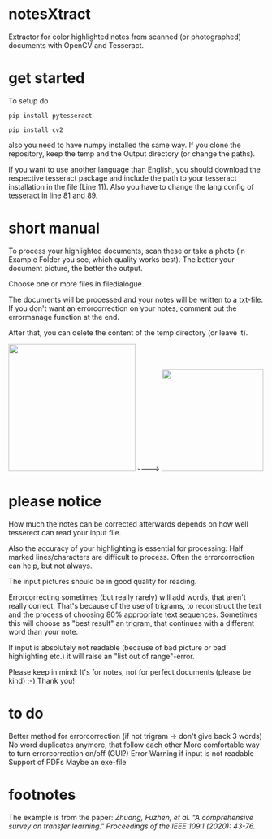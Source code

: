 # notesXtract

Extractor for color highlighted notes from scanned (or photographed) documents with OpenCV and Tesseract.


# get started

To setup do
```
pip install pytesseract
```
```
pip install cv2
```
also you need to have numpy installed the same way. If you clone the repository, keep the temp and the Output directory (or change the paths).

If you want to use another language than English, you should download the respective tesseract package and include the path to your tesseract installation in the file (Line 11). Also you have to change the lang config of tesseract in line 81 and 89.

# short manual

To process your highlighted documents, scan these or take a photo (in Example Folder you see, which quality works best). The better your document picture, the better the output. 

Choose one or more files in filedialogue. 

The documents will be processed and your notes will be written to a txt-file. If you don't want an errorcorrection on your notes, comment out the errormanage function at the end.

After that, you can delete the content of the temp directory (or leave it).


<img src="https://user-images.githubusercontent.com/97034038/155146149-25eabd17-d6b9-4c4c-b9f3-7eaef22103c1.png" height="250"> ----> <img src="https://user-images.githubusercontent.com/97034038/155146350-833e99c5-27de-412f-b33a-8181d7a84856.png" height="200">


# please notice

How much the notes can be corrected afterwards depends on how well tesserect can read your input file. 

Also the accuracy of your highlighting is essential for processing: Half marked lines/characters are difficult to process. Often the errorcorrection can help, but not always. 

The input pictures should be in good quality for reading. 

Errorcorrecting sometimes (but really rarely) will add words, that aren't really correct. That's because of the use of trigrams, to reconstruct the text and the process of choosing 80% appropriate text sequences. Sometimes this will choose as "best result" an trigram, that continues with a different word than your note. 

If input is absolutely not readable (because of bad picture or bad highlighting etc.) it will raise an "list out of range"-error.

Please keep in mind: It's for notes, not for perfect documents (please be kind) ;-) Thank you!


# to do

Better method for errorcorrection (if not trigram -> don't give back 3 words)
No word duplicates anymore, that follow each other
More comfortable way to turn errorcorrection on/off (GUI?)
Error Warning if input is not readable
Support of PDFs
Maybe an exe-file


# footnotes

The example is from the paper: *Zhuang, Fuzhen, et al. "A comprehensive survey on transfer learning." Proceedings of the IEEE 109.1 (2020): 43-76.*
